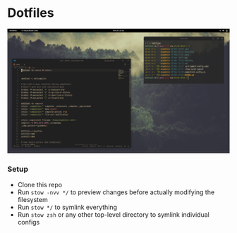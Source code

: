 # Dotfiles

![Rice](preview.png)

### Setup

- Clone this repo
- Run `stow -nvv */` to preview changes before actually modifying the filesystem
- Run `stow */` to symlink everything
- Run `stow zsh` or any other top-level directory to symlink individual configs
